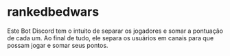 # rankedbedwars
Este Bot Discord tem o intuito de separar os jogadores e somar a pontuação de cada um. Ao final de tudo, ele separa os usuários em canais para que possam jogar e somar seus pontos.
